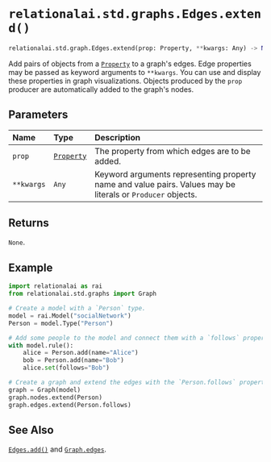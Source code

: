 # `relationalai.std.graphs.Edges.extend()`

```python
relationalai.std.graph.Edges.extend(prop: Property, **kwargs: Any) -> None
```

Add pairs of objects from a [`Property`](../../../Property.md) to a graph's edges.
Edge properties may be passed as keyword arguments to `**kwargs`.
You can use and display these properties in graph visualizations.
Objects produced by the `prop` producer are automatically added to the graph's nodes.

## Parameters

| Name | Type | Description |
| :--- | :--- | :------ |
| `prop` | [`Property`](../../../Property.md) | The property from which edges are to be added. |
| `**kwargs` | `Any` | Keyword arguments representing property name and value pairs. Values may be literals or `Producer` objects. |

## Returns

`None`.

## Example

```python
import relationalai as rai
from relationalai.std.graphs import Graph

# Create a model with a `Person` type.
model = rai.Model("socialNetwork")
Person = model.Type("Person")

# Add some people to the model and connect them with a `follows` property.
with model.rule():
    alice = Person.add(name="Alice")
    bob = Person.add(name="Bob")
    alice.set(follows="Bob")

# Create a graph and extend the edges with the `Person.follows` property.
graph = Graph(model)
graph.nodes.extend(Person)
graph.edges.extend(Person.follows)
```

## See Also

[`Edges.add()`](./add.md) and [`Graph.edges`](../Graph/edges.md).
